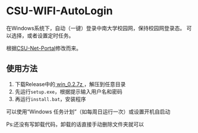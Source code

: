 # CSU-WIFI-AutoLogin
在Windows系统下，自动（一键）登录中南大学校园网，保持校园网登录态。
可以选择，或者设置定时任务。

根据[CSU-Net-Portal](https://github.com/barkure/CSU-Net-Portal)修改而来。
## 使用方法

1. 下载Release中的[ win_0.2.7z ](https://github.com/CSU-Index/CSU-WIFI-AutoLogin/releases/download/v0.1/win_0.1.7z)
   ，解压到任意目录
2. 先运行`setup.exe`，根据提示输入用户名和密码
3. 再运行`install.bat`，安装程序

可以使用“Windows 任务计划”（如每周日运行一次）或设置开机自启动

Ps:还没有写卸载代码，卸载的话直接手动删除文件夹就可以
